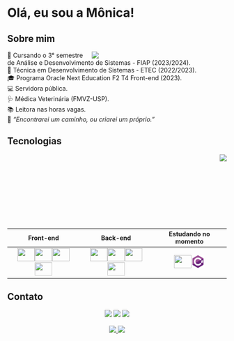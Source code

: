 # Olá, eu sou a Mônica! 

## Sobre mim
<img src="https://media.tenor.com/IdyfGO5EewIAAAAC/hi-hello.gif" width="310px" align="right">
  📝 Cursando o 3° semestre de Análise e Desenvolvimento de Sistemas - FIAP (2023/2024). <br>
  📔 Técnica em Desenvolvimento de Sistemas - ETEC (2022/2023). <br>
  🎓 Programa Oracle Next Education F2 T4 Front-end (2023).<br>
  💻 Servidora pública.<br>
  🩺 Médica Veterinária (FMVZ-USP).<br>
  📚 Leitora nas horas vagas.<br>
  💭 <em>“Encontrarei um caminho, ou criarei um próprio.”</em>
  <br> 
  
## Tecnologias

<img align="right" height="170" src="https://i.imgur.com/Zh7Mwgq.gif">

<div align="center">

Front-end | Back-end | Estudando no momento
:---------:|:---------:|:----------------------:
<a href="https://github.com/monicaquintal/formacaoInicianteEmProgramacao" target="_blank"><img height="30" width="40" src="https://cdn.jsdelivr.net/gh/devicons/devicon/icons/html5/html5-original-wordmark.svg" /></a><a href="https://github.com/monicaquintal/formacaoInicianteEmProgramacao" target="_blank"><img height="30" width="40" src="https://cdn.jsdelivr.net/gh/devicons/devicon/icons/css3/css3-original-wordmark.svg" /></a><a href="https://github.com/monicaquintal/estudandoJavaScript" target="_blank"><img  height="30" width="40" src="https://cdn.jsdelivr.net/gh/devicons/devicon/icons/javascript/javascript-original.svg" /></a><a href="https://github.com/monicaquintal/bootstrap" target="_blank"><img height="30" width="40" src="https://cdn.jsdelivr.net/gh/devicons/devicon/icons/bootstrap/bootstrap-original-wordmark.svg" /></a> | <a href="https://github.com/monicaquintal/estudandoPHP" target="_blank"><img  height="30" width="40" src="https://cdn.jsdelivr.net/gh/devicons/devicon/icons/php/php-plain.svg" /></a><a href="https://github.com/monicaquintal/estudandoMySQL" target="_blank"><img height="30" width="40" src="https://cdn.jsdelivr.net/gh/devicons/devicon/icons/mysql/mysql-original.svg" /></a><a href="https://github.com/monicaquintal/fintech" target="_blank"><img height="30" width="40" src="https://cdn.jsdelivr.net/gh/devicons/devicon/icons/python/python-original.svg" /></a><a href="https://github.com/monicaquintal/fintech" target="_blank"><img height="30" width="40" src="https://cdn.jsdelivr.net/gh/devicons/devicon/icons/java/java-original.svg" /></a> | <a href="https://github.com/monicaquintal/estudandoReact" target="_blank"><img height="30" width="40" src="https://cdn.jsdelivr.net/gh/devicons/devicon/icons/react/react-original.svg" /></a><a href="https://github.com/monicaquintal/estudandoC-" target="_blank"><img height="30" src="https://github.com/monicaquintal/estudandoC-/raw/main/assets/logo.png" /></a>

</div>



<!--
Front-end:

  <a href="https://github.com/monicaquintal/formacaoInicianteEmProgramacao" target="_blank"><img height="30" width="40" src="https://cdn.jsdelivr.net/gh/devicons/devicon/icons/html5/html5-original-wordmark.svg" /></a>
  <a href="https://github.com/monicaquintal/formacaoInicianteEmProgramacao" target="_blank"><img height="30" width="40" src="https://cdn.jsdelivr.net/gh/devicons/devicon/icons/css3/css3-original-wordmark.svg" /></a>
  <a href="https://github.com/monicaquintal/estudandoJavaScript" target="_blank"><img  height="30" width="40" src="https://cdn.jsdelivr.net/gh/devicons/devicon/icons/javascript/javascript-original.svg" /></a>
  <a href="https://github.com/monicaquintal/estudandoBootstrap" target="_blank"><img height="30" width="40" src="https://cdn.jsdelivr.net/gh/devicons/devicon/icons/bootstrap/bootstrap-original-wordmark.svg" /></a>

  <img align="right" height="200" src="https://i.imgur.com/Zh7Mwgq.gif">
  
### Back-end:

  <a href="https://github.com/monicaquintal/estudandoPHP" target="_blank"><img  height="30" width="40" src="https://cdn.jsdelivr.net/gh/devicons/devicon/icons/php/php-plain.svg" /></a>
  <a href="https://github.com/monicaquintal/estudandoMySQL" target="_blank"><img height="30" width="40" src="https://cdn.jsdelivr.net/gh/devicons/devicon/icons/mysql/mysql-original.svg" /></a>
  <a href="https://github.com/monicaquintal/fintech" target="_blank"><img height="30" width="40" src="https://cdn.jsdelivr.net/gh/devicons/devicon/icons/python/python-original.svg" /></a>
  <a href="#" target="_blank"><img height="30" width="40" src="https://cdn.jsdelivr.net/gh/devicons/devicon/icons/java/java-original.svg" /></a>

### Estudando no momento:

  <a href="https://github.com/monicaquintal/estudandoReact" target="_blank"><img height="30" width="40" src="https://cdn.jsdelivr.net/gh/devicons/devicon/icons/react/react-original.svg" /></a>
-->


## Contato

<div align="center">
  <a href="https://www.linkedin.com/in/monicaquintal" target="_blank"><img src="https://img.shields.io/badge/-LinkedIn-%230077B5?style=for-the-badge&logo=linkedin&logoColor=white" target="_blank"></a> 
  <a href="https://instagram.com/monicazoom" target="_blank"><img src="https://img.shields.io/badge/-Instagram-%23E4405F?style=for-the-badge&logo=instagram&logoColor=white" target="_blank"></a>
  <a href = "monica.zoom@gmail.com"><img src="https://img.shields.io/badge/Gmail-D14836?style=for-the-badge&logo=gmail&logoColor=white" target="_blank"></a>
<br><br>


  <a href="https://github.com/monicaquintal">
    <!--
  <img height="160em" src="https://github-readme-stats.vercel.app/api?username=monicaquintal&show_icons=true&theme=dracula&include_all_commits=true&count_private=true"/>
    -->
    <img height="180em" src='https://github-readme-streak-stats.herokuapp.com?user=monicaquintal&theme=dracula&hide_border=false&date_format=j%20M%5B%20Y%5D'/>
    <img height="180em" src="https://github-readme-stats.vercel.app/api/top-langs/?username=monicaquintal&layout=compact&langs_count=7&hide=hack,scss,less,stylus&theme=dracula"/>  

<!--
  ![Snake animation](https://github.com/monicaquintal/monicaquintal/blob/output/github-contribution-grid-snake.svg)
  </a>
</div>


~~~css
#monicazoom { 
  position: Praia Grande, São Paulo, Brasil; 
  height: 159cm; 
  display: girl; 
}

.curso1 {
  background: url(../FIAP/ADS/modulo1.jpg);
}

.curso2 {
  background: url(../ETEC/DS/modulo2.jpg);
}
~~~
-->

<!--
## Projetos:
<div align="center">
  <img align="left" src="https://media.tenor.com/y2JXkY1pXkwAAAAC/cat-computer.gif" height="350px" />
  <table height="350px">
    <tr>
      <td>
      <a href="https://github.com/monicaquintal/fintech" target="_blank">
        <img align="center" src="https://github-readme-stats.vercel.app/api/pin/?username=monicaquintal&repo=fintech&theme=dracula&hide_border=true">
      </a>
      </td>
    </tr>
    <tr>
      <td>
      <a href="https://github.com/monicaquintal/disciplina_DS_II_ETEC" target="_blank">
        <img align="center" src="https://github-readme-stats.vercel.app/api/pin/?username=monicaquintal&repo=disciplina_DS_II_ETEC&theme=dracula&hide_border=true">
      </a>
      </td>
    </tr>
    <tr>
      <td>
      <a href="https://github.com/monicaquintal/nlw-spacetime" target="_blank">
        <img align="center" src="https://github-readme-stats.vercel.app/api/pin/?username=monicaquintal&repo=nlw-spacetime&theme=dracula&hide_border=true">
      </a>
      </td>
    </tr>
    <tr>
      <td>
      <a href="https://github.com/monicaquintal/disciplina_TI_II_ETEC" target="_blank">
        <img align="center" src="https://github-readme-stats.vercel.app/api/pin/?username=monicaquintal&repo=disciplina_TI_II_ETEC&theme=dracula&hide_border=true">
      </a>
      </td>
    </tr>
    <tr>
      <td>
      <a href="https://github.com/monicaquintal/layout-mobile-apeperia" target="_blank">
        <img align="center" src="https://github-readme-stats.vercel.app/api/pin/?username=monicaquintal&repo=layout-mobile-apeperia&theme=dracula&hide_border=true">
      </a>
      </td>
    </tr>
    <tr>
      <td>
      <a href="https://github.com/monicaquintal/estudando-flexbox-alurinha" target="_blank">
        <img align="center" src="https://github-readme-stats.vercel.app/api/pin/?username=monicaquintal&repo=estudando-flexbox-alurinha&theme=dracula&hide_border=true">
      </a>
      </td>
    </tr>
    <tr>
      <td>
      <a href="https://github.com/monicaquintal/estudandoMySQL" target="_blank">
        <img align="center" src="https://github-readme-stats.vercel.app/api/pin/?username=monicaquintal&repo=estudandoMySQL&theme=dracula&hide_border=true">
    </a>
      </td>
    </tr>
    <tr>
      <td>
      <a href="https://github.com/monicaquintal/devlinks" target="_blank">
        <img align="center" src="https://github-readme-stats.vercel.app/api/pin/?username=monicaquintal&repo=devlinks&theme=dracula&hide_border=true">
    </a>
      </td>
    </tr>
    <tr>
      <td>
      <a href="https://github.com/monicaquintal/estudandoPHP-orientacao-a-objetos" target="_blank">
        <img align="center" src="https://github-readme-stats.vercel.app/api/pin/?username=monicaquintal&repo=estudandoPHP-orientacao-a-objetos&theme=dracula&hide_border=true">
    </a>
      </td>
    </tr>
    <tr>
      <td>
      <a href="https://github.com/monicaquintal/estudandoPHP" target="_blank">
        <img align="center" src="https://github-readme-stats.vercel.app/api/pin/?username=monicaquintal&repo=estudandoPHP&theme=dracula&hide_border=true">
    </a>
      </td>
    </tr>
    <tr>
      <td>
       <a href="https://github.com/monicaquintal/app-help-desk" target="_blank">
        <img align="center" src="https://github-readme-stats.vercel.app/api/pin/?username=monicaquintal&repo=app-help-desk&theme=dracula&hide_border=true">
      </a>
      </td>
    </tr>
    <tr>
      <td>
      <a href="https://github.com/monicaquintal/NLW-habits" target="_blank">
        <img align="center" src="https://github-readme-stats.vercel.app/api/pin/?username=monicaquintal&repo=NLW-habits&theme=dracula&hide_border=true">
      </a>
      </td>
    </tr>
    <tr>
      <td>
      <a href="https://github.com/monicaquintal/game-mata-mosquito" target="_blank">
        <img align="center" src="https://github-readme-stats.vercel.app/api/pin/?username=monicaquintal&repo=game-mata-mosquito&theme=dracula&hide_border=true">
      </a>
      </td>
    </tr>
    <tr>
      <td>
      <a href="https://github.com/monicaquintal/estudandoJavaScript" target="_blank">
        <img align="center" src="https://github-readme-stats.vercel.app/api/pin/?username=monicaquintal&repo=estudandoJavaScript&theme=dracula&hide_border=true">
      </a>
      </td>
    </tr>
    <tr>
      <td>
      <a href="https://github.com/monicaquintal/nivelamentoLogicaDeProgramacao" target="_blank">
        <img align="center" src="https://github-readme-stats.vercel.app/api/pin/?username=monicaquintal&repo=nivelamentoLogicaDeProgramacao&theme=dracula&hide_border=true">
      </a>
      </td>
    </tr>
    <tr>
      <td>
      <a href="https://github.com/monicaquintal/formacaoInicianteEmProgramacao" target="_blank">
        <img align="center" src="https://github-readme-stats.vercel.app/api/pin/?username=monicaquintal&repo=formacaoInicianteEmProgramacao&theme=dracula&hide_border=true">
      </a>
      </td>
    </tr>
    <tr>
      <td>
      <a href="https://github.com/monicaquintal/appCalculadora" target="_blank">
        <img align="center" src="https://github-readme-stats.vercel.app/api/pin/?username=monicaquintal&repo=appCalculadora&theme=dracula&hide_border=true">
      </a>
      </td>
    </tr>
    <tr>
      <td>
      <a href="https://github.com/monicaquintal/beautysalon" target="_blank">
        <img align="center" src="https://github-readme-stats.vercel.app/api/pin/?username=monicaquintal&repo=beautysalon&theme=dracula&hide_border=true">
      </a>
      </td>
    </tr>
    <tr>
      <td>
      <a href="https://github.com/monicaquintal/spotify-clone" target="_blank">
        <img align="center" src="https://github-readme-stats.vercel.app/api/pin/?username=monicaquintal&repo=spotify-clone&theme=dracula&hide_border=true">
      </a>
      </td>
    </tr>
    <tr>
      <td>
      <a href="https://github.com/monicaquintal/NLW-copa" target="_blank">
        <img align="center" src="https://github-readme-stats.vercel.app/api/pin/?username=monicaquintal&repo=NLW-copa&theme=dracula&hide_border=true">
      </a>
      </td>
    </tr>
  </table>
 </div>

-->
  
<!--
**monicaquintal/monicaquintal** is a ✨ _special_ ✨ repository because its `README.md` (this file) appears on your GitHub profile.

Here are some ideas to get you started:

- 🔭 I’m currently working on ...
- 🌱 I’m currently learning ...
- 👯 I’m looking to collaborate on ...
- 🤔 I’m looking for help with ...
- 💬 Ask me about ...
- 📫 How to reach me: ...
- 😄 Pronouns: ...
- ⚡ Fun fact: ...

<img align="right" height="160" style="border-radius:200px;" src="https://campuscode-site.s3-sa-east-1.amazonaws.com/newsletter/wfh_diapassando.gif">
<img align="right" height="260" style="border-radius:70px;" src="https://i.imgur.com/Zh7Mwgq.gif">
<img align="right" height="160em" style="border-radius:70px;" src=https://c.tenor.com/DBqjevyA2o4AAAAM/bongo-cat-codes.gif>
-->
